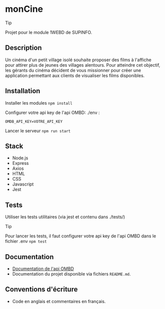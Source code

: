 # monCine

> [!TIP]
> Projet pour le module 1WEBD de SUPINFO.

## Description 
Un cinéma d'un petit village isolé souhaite proposer des films à l'affiche pour attirer plus de jeunes des villages alentours.
Pour atteindre cet objectif, les gérants du cinéma décident de vous missionner pour créer une application permettant aux clients de visualiser les films disponibles.


## Installation
Installer les modules 
`npm install`

Configurer votre api key de l'api OMBD:
./env : 
```
OMDB_API_KEY=VOTRE_API_KEY
```


Lancer le serveur
`npm run start`

## Stack
- Node.js
- Express
- Axios
- HTML
- CSS
- Javascript
- Jest

## Tests
Utiliser les tests utilitaires (via jest et contenu dans ./tests/)
> [!TIP]
> Pour lancer les tests, il faut configurer votre api key de l'api OMBD dans le fichier .env
`npm test`

## Documentation
- [Documentation de l'api OMBD](https://www.omdbapi.com/)
- Documentation du projet disponible via fichiers `README.md`.

## Conventions d'écriture
- Code en anglais et commentaires en français.